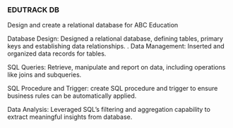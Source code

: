### EDUTRACK DB

Design and create a relational database for ABC Education

Database Design: Designed a relational database, defining tables, primary keys and establishing data relationships.
.
Data Management: Inserted and organized data records for tables.

SQL Queries: Retrieve, manipulate and report on data, including operations like joins and subqueries.

SQL Procedure and Trigger: create SQL procedure and trigger to ensure business rules can be automatically applied.

Data Analysis: Leveraged SQL’s filtering and aggregation capability to extract meaningful insights from database.
